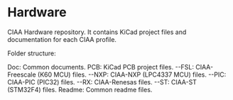 Hardware
========

CIAA Hardware repository. It contains KiCad project files and documentation for each CIAA profile.

Folder structure:

Doc: Common documents.
PCB: KiCad PCB project files.
--FSL: CIAA-Freescale (K60 MCU) files.
--NXP: CIAA-NXP (LPC4337 MCU) files.
--PIC: CIAA-PIC (PIC32) files.
--RX: CIAA-Renesas files.
--ST: CIAA-ST (STM32F4) files.
Readme: Common readme files.
